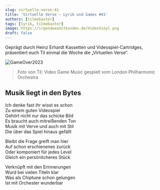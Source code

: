 ```yaml
---
slug: virtuelle-verse-41
title: 'Virtuelle Verse – Lyrik und Games #41'
authors: [tilmobaxter]
tags: [lyrik, tilmobaxter]
image: https://irgendwasmitkunden.de/VideoVinyl.png
draft: false
---
```


Geprägt durch Heinz Erhardt Kassetten und Videospiel-Cartridges, präsentiert euch Til einmal die Woche die „Virtuellen Verse“.
<!--truncate-->

![GameOver2023](https://irgendwasmitkunden.de/VideoVinyl.png)
> Foto von Til: Video Game Music gespielt vom London Philharmonic Orchestra

## Musik liegt in den Bytes 

Ich denke fast ihr wisst es schon  
Zu einem guten Videospiel  
Gehört nicht nur das schicke Bild  
Es braucht auch mitreißenden Ton  
Musik mit Verve und auch mit Stil  
Die über das Spiel hinaus gefällt  

Bleibt die Frage greift man hier  
Auf schon erschienenes zurück  
Oder komponiert für jedes Level  
Gleich ein persönlicheres Stück  

Verknüpft mit den Erinnerungen  
Wurd bei vielen Titeln klar  
Was als Chiptune schon gelungen  
Ist mit Orchester wunderbar  
